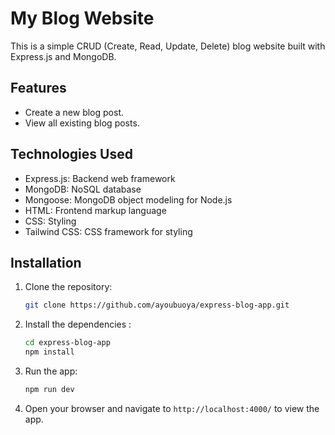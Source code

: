 # My Blog Website

This is a simple CRUD (Create, Read, Update, Delete) blog website built with Express.js and MongoDB.

## Features

- Create a new blog post.
- View all existing blog posts.

## Technologies Used

- Express.js: Backend web framework
- MongoDB: NoSQL database
- Mongoose: MongoDB object modeling for Node.js
- HTML: Frontend markup language
- CSS: Styling
- Tailwind CSS: CSS framework for styling

## Installation

1. Clone the repository:

   ```bash
   git clone https://github.com/ayoubuoya/express-blog-app.git
   ```

2. Install the dependencies :
   ```bash
   cd express-blog-app
   npm install
   ```
3. Run the app:
   ```bash
   npm run dev
   ```
4. Open your browser and navigate to `http://localhost:4000/` to view the app.